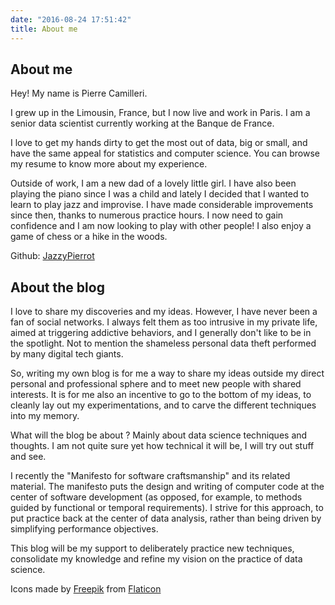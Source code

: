```yaml
---
date: "2016-08-24 17:51:42"
title: About me
---
```


About me
--------

Hey! My name is Pierre Camilleri. 

I grew up in the Limousin, France, but I now live and work in Paris. I am
a senior data scientist currently working at the Banque de France. 

I love to get my hands dirty to get the most out of data, big or small, and
have the same appeal for statistics and computer science. You can browse my
resume to know more about my experience. 

Outside of work, I am a new dad of a lovely little girl. I have also been
playing the piano since I was a child and lately I decided that I wanted to
learn to play jazz and improvise. I have made considerable improvements since
then, thanks to numerous practice hours. I now need to gain confidence and I
am now looking to play with other people! I also enjoy a
game of chess or a hike in the woods.


Github: [JazzyPierrot](https://github.com/JazzyPierrot)

About the blog
--------------

I love to share my discoveries and my ideas. However, I have never been a fan
of social networks. I always felt them as too intrusive in my private life,
aimed at triggering addictive behaviors, and I generally don't like to be in
the spotlight. Not to mention the shameless personal data theft performed by
many digital tech giants. 

So, writing my own blog is for me a way to share my ideas outside my direct
personal and professional sphere and to meet new people with shared interests.
It is for me also an incentive to go to the bottom of my ideas, to cleanly lay
out my experimentations, and to carve the different techniques into my memory.

What will the blog be about ? Mainly about data science techniques and
thoughts. I am not quite sure yet how technical it will be, I will try out
stuff and see. 

I recently the "Manifesto for software craftsmanship" and its related
material. The manifesto puts the design and writing of computer code at the
center of software development (as opposed, for example, to methods guided by
functional or temporal requirements). I strive for this approach, to put
practice back at the center of data analysis, rather than being driven by
simplifying performance objectives. 

This blog will be my support to deliberately practice new techniques,
consolidate my knowledge and refine my vision on the practice of data science. 

Icons made by [Freepik](https://www.freepik.com) from 
[Flaticon](https://www.flaticon.com/) 
